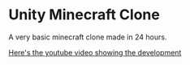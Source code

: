 # Unity Minecraft Clone

A very basic minecraft clone made in 24 hours.

[Here's the youtube video showing the development](https://youtu.be/Nj8gt_92c-M)

